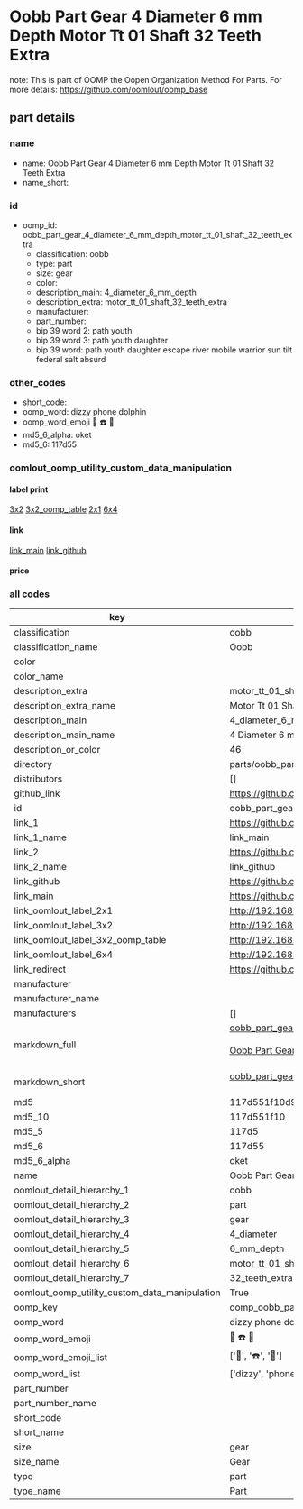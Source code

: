 # Oobb Part Gear 4 Diameter 6 mm Depth Motor Tt 01 Shaft 32 Teeth Extra  

note: This is part of OOMP the Oopen Organization Method For Parts. For more details: https://github.com/oomlout/oomp_base

##  part details
  







### name
* name: Oobb Part Gear 4 Diameter 6 mm Depth Motor Tt 01 Shaft 32 Teeth Extra
* name_short: 
### id
* oomp_id: oobb_part_gear_4_diameter_6_mm_depth_motor_tt_01_shaft_32_teeth_extra
  * classification: oobb
  * type: part
  * size: gear
  * color: 
  * description_main: 4_diameter_6_mm_depth
  * description_extra: motor_tt_01_shaft_32_teeth_extra
  * manufacturer: 
  * part_number: 
  * bip 39 word 2: path youth
  * bip 39 word 3: path youth daughter
  * bip 39 word: path youth daughter escape river mobile warrior sun tilt federal salt absurd

### other_codes
* short_code: 
* oomp_word: dizzy phone dolphin
* oomp_word_emoji :dizzy: :phone: :dolphin:
* md5_6_alpha: oket
* md5_6: 117d55






### oomlout_oomp_utility_custom_data_manipulation
#### label print
[3x2](http://192.168.1.245:1112/?label=oomp%20oket)
[3x2_oomp_table](http://192.168.1.108:1112/?label=oomp%20oket)
[2x1](http://192.168.1.242:1112/?label=oomp%20oket)
[6x4](http://192.168.1.55:1112/?label=oomp%20oket)    

#### link

[link_main](https://github.com/oomlout/oomlout_oomp_version_1_messy/tree/main/parts/oobb_part_gear_4_diameter_6_mm_depth_motor_tt_01_shaft_32_teeth_extra) [link_github](https://github.com/oomlout/oomlout_oomp_version_1_messy/tree/main/parts/oobb_part_gear_4_diameter_6_mm_depth_motor_tt_01_shaft_32_teeth_extra)                             

#### price







### all codes 
| key | value |  
| --- | --- |  
| classification | oobb |  
| classification_name | Oobb |  
| color |  |  
| color_name |  |  
| description_extra | motor_tt_01_shaft_32_teeth_extra |  
| description_extra_name | Motor Tt 01 Shaft 32 Teeth Extra |  
| description_main | 4_diameter_6_mm_depth |  
| description_main_name | 4 Diameter 6 mm Depth |  
| description_or_color | 46 |  
| directory | parts/oobb_part_gear_4_diameter_6_mm_depth_motor_tt_01_shaft_32_teeth_extra |  
| distributors | [] |  
| github_link | https://github.com/oomlout/oomlout_oomp_part_src/tree/main/parts/oobb_part_gear_4_diameter_6_mm_depth_motor_tt_01_shaft_32_teeth_extra |  
| id | oobb_part_gear_4_diameter_6_mm_depth_motor_tt_01_shaft_32_teeth_extra |  
| link_1 | https://github.com/oomlout/oomlout_oomp_version_1_messy/tree/main/parts/oobb_part_gear_4_diameter_6_mm_depth_motor_tt_01_shaft_32_teeth_extra |  
| link_1_name | link_main |  
| link_2 | https://github.com/oomlout/oomlout_oomp_version_1_messy/tree/main/parts/oobb_part_gear_4_diameter_6_mm_depth_motor_tt_01_shaft_32_teeth_extra |  
| link_2_name | link_github |  
| link_github | https://github.com/oomlout/oomlout_oomp_version_1_messy/tree/main/parts/oobb_part_gear_4_diameter_6_mm_depth_motor_tt_01_shaft_32_teeth_extra |  
| link_main | https://github.com/oomlout/oomlout_oomp_version_1_messy/tree/main/parts/oobb_part_gear_4_diameter_6_mm_depth_motor_tt_01_shaft_32_teeth_extra |  
| link_oomlout_label_2x1 | http://192.168.1.242:1112/?label=oomp%20oket |  
| link_oomlout_label_3x2 | http://192.168.1.245:1112/?label=oomp%20oket |  
| link_oomlout_label_3x2_oomp_table | http://192.168.1.108:1112/?label=oomp%20oket |  
| link_oomlout_label_6x4 | http://192.168.1.55:1112/?label=oomp%20oket |  
| link_redirect | https://github.com/oomlout/oomlout_oomp_version_1_messy/tree/main/parts/oobb_part_gear_4_diameter_6_mm_depth_motor_tt_01_shaft_32_teeth_extra |  
| manufacturer |  |  
| manufacturer_name |  |  
| manufacturers | [] |  
| markdown_full | [oobb_part_gear_4_diameter_6_mm_depth_motor_tt_01_shaft_32_teeth_extra](none)<br>[](none)<br>[Oobb Part Gear 4 Diameter 6 Mm Depth Motor Tt 01 Shaft 32 Teeth Extra](none)<br><br> |  
| markdown_short | [oobb_part_gear_4_diameter_6_mm_depth_motor_tt_01_shaft_32_teeth_extra](none)<br><br> |  
| md5 | 117d551f10d95eea39dd64d06fbfdd07 |  
| md5_10 | 117d551f10 |  
| md5_5 | 117d5 |  
| md5_6 | 117d55 |  
| md5_6_alpha | oket |  
| name | Oobb Part Gear 4 Diameter 6 mm Depth Motor Tt 01 Shaft 32 Teeth Extra |  
| oomlout_detail_hierarchy_1 | oobb |  
| oomlout_detail_hierarchy_2 | part |  
| oomlout_detail_hierarchy_3 | gear |  
| oomlout_detail_hierarchy_4 | 4_diameter |  
| oomlout_detail_hierarchy_5 | 6_mm_depth |  
| oomlout_detail_hierarchy_6 | motor_tt_01_shaft |  
| oomlout_detail_hierarchy_7 | 32_teeth_extra |  
| oomlout_oomp_utility_custom_data_manipulation | True |  
| oomp_key | oomp_oobb_part_gear_4_diameter_6_mm_depth_motor_tt_01_shaft_32_teeth_extra |  
| oomp_word | dizzy phone dolphin |  
| oomp_word_emoji | :dizzy: :phone: :dolphin: |  
| oomp_word_emoji_list | [':dizzy:', ':phone:', ':dolphin:'] |  
| oomp_word_list | ['dizzy', 'phone', 'dolphin'] |  
| part_number |  |  
| part_number_name |  |  
| short_code |  |  
| short_name |  |  
| size | gear |  
| size_name | Gear |  
| type | part |  
| type_name | Part |  
